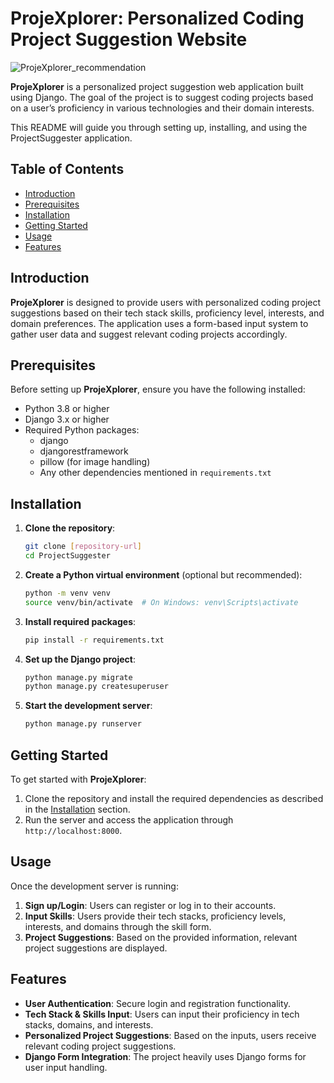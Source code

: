 # ProjeXplorer: Personalized Coding Project Suggestion Website
![ProjeXplorer_recommendation](https://github.com/user-attachments/assets/60f48ccb-3ef2-42d9-b21d-3d1d3758e5d8)



**ProjeXplorer** is a personalized project suggestion web application built using Django. The goal of the project is to suggest coding projects based on a user’s proficiency in various technologies and their domain interests.

This README will guide you through setting up, installing, and using the ProjectSuggester application.

## Table of Contents

- [Introduction](#introduction)
- [Prerequisites](#prerequisites)
- [Installation](#installation)
- [Getting Started](#getting-started)
- [Usage](#usage)
- [Features](#features)

## Introduction

**ProjeXplorer** is designed to provide users with personalized coding project suggestions based on their tech stack skills, proficiency level, interests, and domain preferences. The application uses a form-based input system to gather user data and suggest relevant coding projects accordingly.

## Prerequisites

Before setting up **ProjeXplorer**, ensure you have the following installed:

- Python 3.8 or higher
- Django 3.x or higher
- Required Python packages:
  - django
  - djangorestframework
  - pillow (for image handling)
  - Any other dependencies mentioned in `requirements.txt`

## Installation

1. **Clone the repository**:
    ```bash
    git clone [repository-url]
    cd ProjectSuggester
    ```

2. **Create a Python virtual environment** (optional but recommended):
    ```bash
    python -m venv venv
    source venv/bin/activate  # On Windows: venv\Scripts\activate
    ```

3. **Install required packages**:
    ```bash
    pip install -r requirements.txt
    ```

4. **Set up the Django project**:
    ```bash
    python manage.py migrate
    python manage.py createsuperuser
    ```

5. **Start the development server**:
    ```bash
    python manage.py runserver
    ```

## Getting Started

To get started with **ProjeXplorer**:

1. Clone the repository and install the required dependencies as described in the [Installation](#installation) section.
2. Run the server and access the application through `http://localhost:8000`.

## Usage

Once the development server is running:

1. **Sign up/Login**: Users can register or log in to their accounts.
2. **Input Skills**: Users provide their tech stacks, proficiency levels, interests, and domains through the skill form.
3. **Project Suggestions**: Based on the provided information, relevant project suggestions are displayed.

## Features

- **User Authentication**: Secure login and registration functionality.
- **Tech Stack & Skills Input**: Users can input their proficiency in tech stacks, domains, and interests.
- **Personalized Project Suggestions**: Based on the inputs, users receive relevant coding project suggestions.
- **Django Form Integration**: The project heavily uses Django forms for user input handling.
